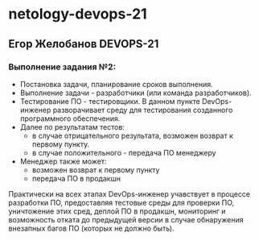 # netology-devops-21
## Егор Желобанов DEVOPS-21

### Выполнение задания №2:

* Постановка задачи, планирование сроков выполнения. 
* Выполнение задачи - разработчики (или команда разработчиков).
* Тестирование ПО - тестировщики. В данном пункте DevOps-инженер разворачивает среду для тестирования созданного программного обеспечения.
* Далее по результатам тестов:
    + в случае отрицательного результата, возможен возврат к первому пункту.
    + в случае положительного - передача ПО менеджеру
* Менеджер также может:
  + возможен возврат к первому пункту
  + передача ПО в продакшн

Практически на всех этапах DevOps-инженер учавствует в процессе разработки ПО, предоставляя тестовые среды для проверки ПО, 
уничтожение этих сред, деплой ПО в продакшн, мониторинг и возможность отката до предыдущей версии в случае обнаружения 
внезапных багов ПО (которых не должно быть).